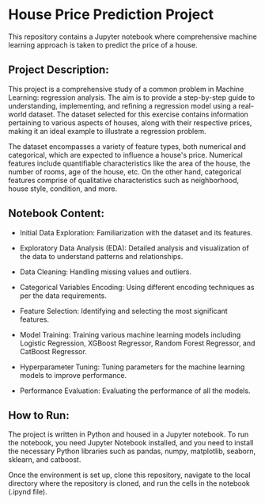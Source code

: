 # House Price Prediction Project

This repository contains a Jupyter notebook where comprehensive machine learning approach is taken to predict the price of a house.

## Project Description:

This project is a comprehensive study of a common problem in Machine Learning: regression analysis. The aim is to provide a step-by-step guide to understanding, implementing, and refining a regression model using a real-world dataset. The dataset selected for this exercise contains information pertaining to various aspects of houses, along with their respective prices, making it an ideal example to illustrate a regression problem.

The dataset encompasses a variety of feature types, both numerical and categorical, which are expected to influence a house's price. Numerical features include quantifiable characteristics like the area of the house, the number of rooms, age of the house, etc. On the other hand, categorical features comprise of qualitative characteristics such as neighborhood, house style, condition, and more.

## Notebook Content:
* Initial Data Exploration: Familiarization with the dataset and its features.

* Exploratory Data Analysis (EDA): Detailed analysis and visualization of the data to understand patterns and relationships.

* Data Cleaning: Handling missing values and outliers.

* Categorical Variables Encoding: Using different encoding techniques as per the data requirements.

* Feature Selection: Identifying and selecting the most significant features.

* Model Training: Training various machine learning models including Logistic Regression, XGBoost Regressor, Random Forest Regressor, and CatBoost Regressor.

* Hyperparameter Tuning: Tuning parameters for the machine learning models to improve performance.

* Performance Evaluation: Evaluating the performance of all the models.

## How to Run:

The project is written in Python and housed in a Jupyter notebook. To run the notebook, you need Jupyter Notebook installed, and you need to install the necessary Python libraries such as pandas, numpy, matplotlib, seaborn, sklearn, and catboost.

Once the environment is set up, clone this repository, navigate to the local directory where the repository is cloned, and run the cells in the notebook (.ipynd file). 
